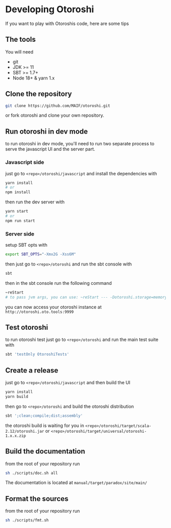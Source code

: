 # Developing Otoroshi

If you want to play with Otoroshis code, here are some tips

## The tools

You will need

* git
* JDK >= 11
* SBT >= 1.7+
* Node 18+ & yarn 1.x

## Clone the repository

```sh
git clone https://github.com/MAIF/otoroshi.git
```

or fork otoroshi and clone your own repository.

## Run otoroshi in dev mode

to run otoroshi in dev mode, you'll need to run two separate process to serve the javascript UI and the server part.

### Javascript side

just go to `<repo>/otoroshi/javascript` and install the dependencies with

```sh
yarn install
# or
npm install
```

then run the dev server with

```sh
yarn start
# or
npm run start
```

### Server side

setup SBT opts with

```sh
export SBT_OPTS="-Xmx2G -Xss6M"
```

then just go to `<repo>/otoroshi` and run the sbt console with 

```sh
sbt
```

then in the sbt console run the following command

```sh
~reStart
# to pass jvm args, you can use: ~reStart --- -Dotoroshi.storage=memory ...
```

you can now access your otoroshi instance at `http://otoroshi.oto.tools:9999`

## Test otoroshi

to run otoroshi test just go to `<repo>/otoroshi` and run the main test suite with

```sh
sbt 'testOnly OtoroshiTests'
```

## Create a release

just go to `<repo>/otoroshi/javascript` and then build the UI

```sh
yarn install
yarn build
```

then go to `<repo>/otoroshi` and build the otoroshi distribution

```sh
sbt ';clean;compile;dist;assembly'
```

the otoroshi build is waiting for you in `<repo>/otoroshi/target/scala-2.12/otoroshi.jar` or `<repo>/otoroshi/target/universal/otoroshi-1.x.x.zip`

## Build the documentation

from the root of your repository run

```sh
sh ./scripts/doc.sh all
```

The documentation is located at `manual/target/paradox/site/main/`

## Format the sources

from the root of your repository run

```sh
sh ./scripts/fmt.sh
```
